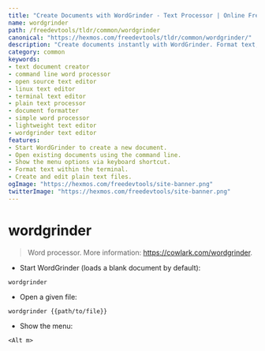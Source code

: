 ```yaml
---
title: "Create Documents with WordGrinder - Text Processor | Online Free DevTools by Hexmos"
name: wordgrinder
path: /freedevtools/tldr/common/wordgrinder
canonical: "https://hexmos.com/freedevtools/tldr/common/wordgrinder/"
description: "Create documents instantly with WordGrinder. Format text, open files, and show the menu quickly using command line. Free online tool, no registration required."
category: common
keywords:
- text document creator
- command line word processor
- open source text editor
- linux text editor
- terminal text editor
- plain text processor
- document formatter
- simple word processor
- lightweight text editor
- wordgrinder text editor
features:
- Start WordGrinder to create a new document.
- Open existing documents using the command line.
- Show the menu options via keyboard shortcut.
- Format text within the terminal.
- Create and edit plain text files.
ogImage: "https://hexmos.com/freedevtools/site-banner.png"
twitterImage: "https://hexmos.com/freedevtools/site-banner.png"
---
```


# wordgrinder

> Word processor.
> More information: <https://cowlark.com/wordgrinder>.

- Start WordGrinder (loads a blank document by default):

`wordgrinder`

- Open a given file:

`wordgrinder {{path/to/file}}`

- Show the menu:

`<Alt m>`

